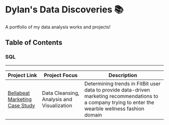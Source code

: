# Dylan's Data Discoveries 📚

A portfolio of my data analysis works and projects!

## Table of Contents

### SQL 
---

| Project Link  | Project Focus| Description |
| --- | --- | --- |
| [Bellabeat Marketing Case Study]([#-bellabeat-case-study-making-marketing-data-driven](https://github.com/dylanviyar/Google-Analytics-Case-Study/blob/main/Bellabeat%20Case%20Study.md#-bellabeat-case-study-making-marketing-data-driven)) | Data Cleansing, Analysis and Visualization | Determining trends in FitBit user data to provide data-driven marketing recommendations to a company trying to enter the wearble wellness fashion domain |
